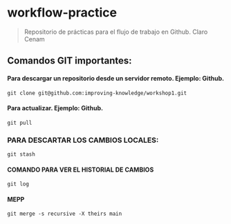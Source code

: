 # workflow-practice
> Repositorio de prácticas para el flujo de trabajo en Github. Claro Cenam

## Comandos GIT importantes:

#### Para descargar un repositorio desde un servidor remoto. Ejemplo: Github.
```Shell
git clone git@github.com:improving-knowledge/workshop1.git
```
#### Para actualizar. Ejemplo: Github.
```Shell
git pull
```

### PARA DESCARTAR LOS CAMBIOS LOCALES:
```Shell
git stash
```
#### COMANDO PARA VER EL HISTORIAL DE CAMBIOS
```Shell
git log
```
#### MEPP
```Shell
git merge -s recursive -X theirs main
```
